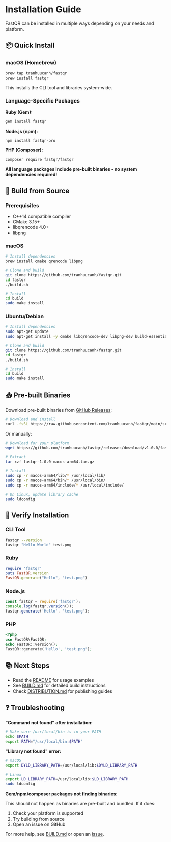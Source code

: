 # Installation Guide

FastQR can be installed in multiple ways depending on your needs and platform.

## 📦 Quick Install

### macOS (Homebrew)

```bash
brew tap tranhuucanh/fastqr
brew install fastqr
```

This installs the CLI tool and libraries system-wide.

### Language-Specific Packages

**Ruby (Gem):**
```bash
gem install fastqr
```

**Node.js (npm):**
```bash
npm install fastqr-pro
```

**PHP (Composer):**
```bash
composer require fastqr/fastqr
```

**All language packages include pre-built binaries - no system dependencies required!**

## 🔨 Build from Source

### Prerequisites

- C++14 compatible compiler
- CMake 3.15+
- libqrencode 4.0+
- libpng

### macOS

```bash
# Install dependencies
brew install cmake qrencode libpng

# Clone and build
git clone https://github.com/tranhuucanh/fastqr.git
cd fastqr
./build.sh

# Install
cd build
sudo make install
```

### Ubuntu/Debian

```bash
# Install dependencies
sudo apt-get update
sudo apt-get install -y cmake libqrencode-dev libpng-dev build-essential

# Clone and build
git clone https://github.com/tranhuucanh/fastqr.git
cd fastqr
./build.sh

# Install
cd build
sudo make install
```

## 📥 Pre-built Binaries

Download pre-built binaries from [GitHub Releases](https://github.com/tranhuucanh/fastqr/releases):

```bash
# Download and install
curl -fsSL https://raw.githubusercontent.com/tranhuucanh/fastqr/main/scripts/install.sh | bash
```

Or manually:

```bash
# Download for your platform
wget https://github.com/tranhuucanh/fastqr/releases/download/v1.0.0/fastqr-1.0.0-macos-arm64.tar.gz

# Extract
tar xzf fastqr-1.0.0-macos-arm64.tar.gz

# Install
sudo cp -r macos-arm64/lib/* /usr/local/lib/
sudo cp -r macos-arm64/bin/* /usr/local/bin/
sudo cp -r macos-arm64/include/* /usr/local/include/

# On Linux, update library cache
sudo ldconfig
```

## 🧪 Verify Installation

### CLI Tool

```bash
fastqr --version
fastqr "Hello World" test.png
```

### Ruby

```ruby
require 'fastqr'
puts FastQR.version
FastQR.generate("Hello", "test.png")
```

### Node.js

```javascript
const fastqr = require('fastqr');
console.log(fastqr.version());
fastqr.generate('Hello', 'test.png');
```

### PHP

```php
<?php
use FastQR\FastQR;
echo FastQR::version();
FastQR::generate('Hello', 'test.png');
```

## 📚 Next Steps

- Read the [README](README.md) for usage examples
- See [BUILD.md](BUILD.md) for detailed build instructions
- Check [DISTRIBUTION.md](DISTRIBUTION.md) for publishing guides

## ❓ Troubleshooting

**"Command not found" after installation:**
```bash
# Make sure /usr/local/bin is in your PATH
echo $PATH
export PATH="/usr/local/bin:$PATH"
```

**"Library not found" error:**
```bash
# macOS
export DYLD_LIBRARY_PATH=/usr/local/lib:$DYLD_LIBRARY_PATH

# Linux
export LD_LIBRARY_PATH=/usr/local/lib:$LD_LIBRARY_PATH
sudo ldconfig
```

**Gem/npm/composer packages not finding binaries:**

This should not happen as binaries are pre-built and bundled. If it does:
1. Check your platform is supported
2. Try building from source
3. Open an issue on GitHub

For more help, see [BUILD.md](BUILD.md) or open an [issue](https://github.com/tranhuucanh/fastqr/issues).

